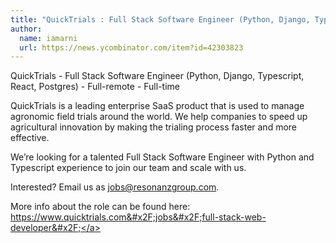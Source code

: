 ```yaml
---
title: "QuickTrials : Full Stack Software Engineer (Python, Django, Typescript, React, Postgres)"
author:
  name: iamarni
  url: https://news.ycombinator.com/item?id=42303823
---
```

QuickTrials - Full Stack Software Engineer (Python, Django, Typescript, React, Postgres) - Full-remote - Full-time

QuickTrials is a leading enterprise SaaS product that is used to manage agronomic field trials around the world.  We help companies to speed up agricultural innovation by making the trialing process faster and more effective.

We’re looking for a talented Full Stack Software Engineer with Python and Typescript experience to join our team and scale with us.

Interested? Email us as jobs@resonanzgroup.com.

More info about the role can be found here: <a href="https:&#x2F;&#x2F;www.quicktrials.com&#x2F;jobs&#x2F;full-stack-web-developer&#x2F;" rel="nofollow">https:&#x2F;&#x2F;www.quicktrials.com&#x2F;jobs&#x2F;full-stack-web-developer&#x2F;</a>
<JobApplication />
